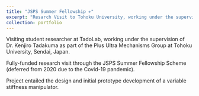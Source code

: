 ```yaml
---
title: "JSPS Summer Fellowship ✈️"
excerpt: "Resarch Visit to Tohoku University, working under the supervision of Dr. Kenjiro Tadakuma."
collection: portfolio
---
```


Visiting student researcher at TadoLab, working under the supervision of Dr. Kenjiro Tadakuma as part of the Plus Ultra Mechanisms Group at Tohoku University, Sendai, Japan. 

Fully-funded research visit through the JSPS Summer Fellowship Scheme (deferred from 2020 due to the Covid-19 pandemic).

Project entailed the design and initial prototype development of a variable stiffness manipulator.

